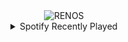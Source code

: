 <div align="center">
<picture>
    <source media="(prefers-color-scheme: dark)" srcset="https://i.ibb.co/9kBC00TB/output-gif.gif">
    <source media="(prefers-color-scheme: light)" srcset="https://i.ibb.co/9kBC00TB/output-gif.gif">
    <img alt="RENOS" src="https://i.ibb.co/9kBC00TB/output-gif.gif">
</picture>
<details>
<summary>Spotify Recently Played</summary>
<img src="https://spotify-recently-played-readme.vercel.app/api?user=31d6d6zerc5ct6kck32na2ozsqf4&unique=1&width=400" alt="Spotify" />
</details>
</div>

<!-- Image deletion URL: https://ibb.co/mVdMKKqd/7be90596521e30b88a10ac2c9565ec65 -->